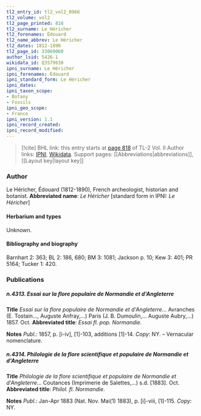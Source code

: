 ```yaml
---
tl2_entry_id: tl2_vol2_0966
tl2_volume: vol2
tl2_page_printed: 818
tl2_surname: Le Héricher
tl2_forenames: Édouard
tl2_name_abbrev: Le Héricher
tl2_dates: 1812-1890
tl2_page_id: 33069060
author_lsid: 5426-1
wikidata_id: Q3579930
ipni_surname: Le Héricher
ipni_forenames: Édouard
ipni_standard_form: Le Héricher
ipni_dates: 
ipni_taxon_scope: 
- Botany
- Fossils
ipni_geo_scope: 
- France
ipni_version: 1.1
ipni_record_created: 
ipni_record_modified:
---
```


> [!cite] BHL link: this entry starts at [page 818](https://www.biodiversitylibrary.org/page/33069060) of TL-2 Vol. II
> Author links: [IPNI](https://www.ipni.org/a/5426-1), [Wikidata](https://www.wikidata.org/wiki/Q3579930). Support pages: [[Abbreviations|abbreviations]], [[Layout key|layout key]]

### Author

Le Héricher, Édouard (1812-1890), French archeologist, historian and botanist. 
**Abbreviated name**: *Le Héricher* \[standard form in IPNI: *Le Héricher*\]

#### Herbarium and types

Unknown.

#### Bibliography and biography

Barnhart 2: 363; BL 2: 186, 680; BM 3: 1081; Jackson p. 10; Kew 3: 401; PR 5164; Tucker 1: 420.

### Publications

##### n.4313. Essai sur la flore populaire de Normandie et d'Angleterre

**Title**
*Essai sur la flore populaire de Normandie et d'Angleterre*... Avranches (E. Tostain..., Auguste Anfray,...) Paris (J. B. Dumoulin,... Auguste Aubry,...) 1857. Oct.
**Abbreviated title**: *Essai fl. pop. Normandie*.

**Notes**
*Publ*.: 1857, p. \[i-iv\], \[1\]-103, additions \[1\]-14. *Copy*: NY. – Vernacular nomenclature.

##### n.4314. Philologie de la flore scientifique et populaire de Normandie et d'Angleterre

**Title**
*Philologie de la flore scientifique et populaire de Normandie et d'Angleterre*... Coutances (Imprimerie de Salettes,...) s.d. \[1883\]. Oct.
**Abbreviated title**: *Philol. fl. Normandie*.

**Notes**
*Publ*.: Jan-Apr 1883 (Nat. Nov. Mai(1) 1883), p. \[i\]-viii, \[1\]-115. *Copy*: NY.

